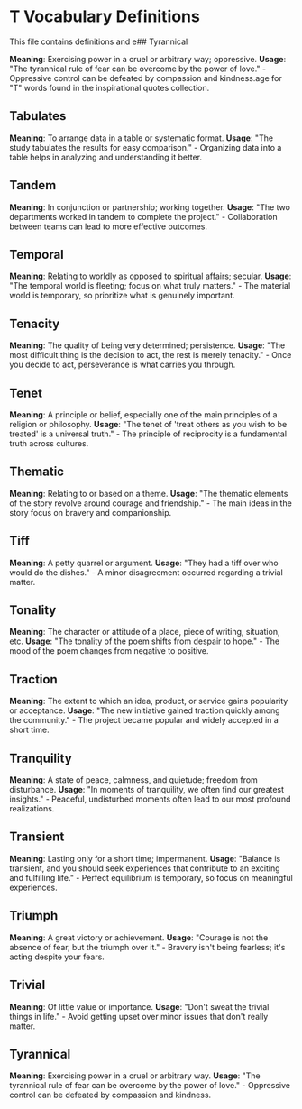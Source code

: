 # T Vocabulary Definitions

This file contains definitions and e## Tyrannical

**Meaning**: Exercising power in a cruel or arbitrary way; oppressive.
**Usage**: "The tyrannical rule of fear can be overcome by the power of love." - Oppressive control can be defeated by compassion and kindness.age for "T" words found in the inspirational quotes collection.

<!-- Add vocabulary words here following the format:
## WordName

**Meaning**: Clear, concise definition of the word.
**Usage**: "Quote or example sentence." - Explanation of the usage context.
-->

## Tabulates

**Meaning**: To arrange data in a table or systematic format.
**Usage**: "The study tabulates the results for easy comparison." - Organizing data into a table helps in analyzing and understanding it better.

## Tandem

**Meaning**: In conjunction or partnership; working together.
**Usage**: "The two departments worked in tandem to complete the project." - Collaboration between teams can lead to more effective outcomes.

## Temporal

**Meaning**: Relating to worldly as opposed to spiritual affairs; secular.
**Usage**: "The temporal world is fleeting; focus on what truly matters." - The material world is temporary, so prioritize what is genuinely important.

## Tenacity

**Meaning**: The quality of being very determined; persistence.
**Usage**: "The most difficult thing is the decision to act, the rest is merely tenacity." - Once you decide to act, perseverance is what carries you through.

## Tenet

**Meaning**: A principle or belief, especially one of the main principles of a religion or philosophy.
**Usage**: "The tenet of 'treat others as you wish to be treated' is a universal truth." - The principle of reciprocity is a fundamental truth across cultures.

## Thematic

**Meaning**: Relating to or based on a theme.
**Usage**: "The thematic elements of the story revolve around courage and friendship." - The main ideas in the story focus on bravery and companionship.

## Tiff

**Meaning**: A petty quarrel or argument.
**Usage**: "They had a tiff over who would do the dishes." - A minor disagreement occurred regarding a trivial matter.

## Tonality

**Meaning**: The character or attitude of a place, piece of writing, situation, etc.
**Usage**: "The tonality of the poem shifts from despair to hope." - The mood of the poem changes from negative to positive.

## Traction

**Meaning**: The extent to which an idea, product, or service gains popularity or acceptance.
**Usage**: "The new initiative gained traction quickly among the community." - The project became popular and widely accepted in a short time.

## Tranquility

**Meaning**: A state of peace, calmness, and quietude; freedom from disturbance.
**Usage**: "In moments of tranquility, we often find our greatest insights." - Peaceful, undisturbed moments often lead to our most profound realizations.

## Transient

**Meaning**: Lasting only for a short time; impermanent.
**Usage**: "Balance is transient, and you should seek experiences that contribute to an exciting and fulfilling life." - Perfect equilibrium is temporary, so focus on meaningful experiences.

## Triumph

**Meaning**: A great victory or achievement.
**Usage**: "Courage is not the absence of fear, but the triumph over it." - Bravery isn't being fearless; it's acting despite your fears.

## Trivial

**Meaning**: Of little value or importance.
**Usage**: "Don't sweat the trivial things in life." - Avoid getting upset over minor issues that don't really matter.

## Tyrannical

**Meaning**: Exercising power in a cruel or arbitrary way.
**Usage**: "The tyrannical rule of fear can be overcome by the power of love." - Oppressive control can be defeated by compassion and kindness.
